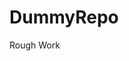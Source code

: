 # DummyRepo
Rough Work 





























































































































